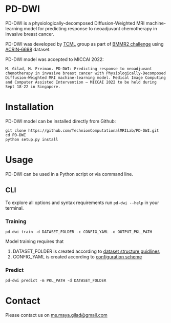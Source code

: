 # PD-DWI

PD-DWI is a physiologically-decomposed Diffusion-Weighted MRI machine-learning model for predicting response to neoadjuvant chemotherapy in invasive breast cancer.

PD-DWI was developed by [TCML](https://tcml-bme.github.io/) group as part of [BMMR2 challenge](https://wiki.cancerimagingarchive.net/pages/viewpage.action?pageId=89096426) using [ACRIN-6698](https://wiki.cancerimagingarchive.net/pages/viewpage.action?pageId=50135447) dataset.

PD-DWI model was accepted to MICCAI 2022:

```
M. Gilad, M. Freiman. PD-DWI: Predicting response to neoadjuvant chemotherapy in invasive breast cancer with Physiologically-Decomposed Diffusion-Weighted MRI machine-learning model. Medical Image Computing and Computer Assisted Intervention – MICCAI 2022 to be held during Sept 18-22 in Singapore.
```

# Installation

PD-DWI model can be installed directly from Github: 

```
git clone https://github.com/TechnionComputationalMRILab/PD-DWI.git
cd PD-DWI
python setup.py install
```

# Usage

PD-DWI can be used in a Python script or via command line.

## CLI

To explore all options and syntax requirements run `pd-dwi --help` in your terminal.

### Training

```
pd-dwi train -d DATASET_FOLDER -c CONFIG_YAML -o OUTPUT_PKL_PATH
```

Model training requires that

1. DATASET_FOLDER is created according to [dataset structure guidlines](docs/dataset.md)
2. CONFIG_YAML is created according to [configuration scheme](docs/configuration.md)

### Predict

```
pd-dwi predict -m PKL_PATH -d DATASET_FOLDER
```

# Contact

Please contact us on ms.maya.gilad@gmail.com
